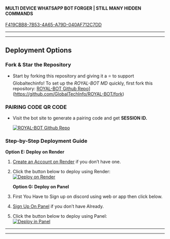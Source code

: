 
#### MULTI DEVICE WHATSAPP BOT FORGER | STILL MANY HIDDEN COMMANDS


[F419CBB8-7B53-4A65-A79D-040AF712C7DD](https://github.com/user-attachments/assets/cd6b9b06-ccf8-496f-93da-8944bbeeeb85)


----
  
----


##         Deployment Options


### **Fork & Star the Repository**
   - Start by forking this repository and giving it a ⭐ to support Globaltechinfo!
     To set up the *ROYAL-BOT MD* quickly, first fork this repository:
     [ROYAL-BOT Github Repo](https://img.shields.io/badge/Github-Fork%20Repo-red?style=for-the-badge&logo=Github)](https://github.com/GlobalTechInfo/ROYAL-BOT/fork)

### **PAIRING CODE QR CODE**
   - Visit the bot site to generate a pairing code and get **SESSION ID.**

     [![ROYAL-BOT Github Repo](https://img.shields.io/badge/Whatsapp-Pair%20Code-green?style=for-the-badge&logo=Whatsapp)](https://ultra-pair-e2afa02e65c6.herokuapp.com/)

### **Step-by-Step Deployment Guide**



**Option E: Deploy on Render**
1. [Create an Account on Render](https://dashboard.render.com/register) if you don’t have one.
2. Click the button below to deploy using Render:
   <br>
   <a href='https://dashboard.render.com' target="_blank">
      <img alt='Deploy on Render' src='https://img.shields.io/badge/-DEPLOY-black?style=for-the-badge&logo=render&logoColor=white'/>
   </a>
   

   
    **Option G: Deploy on Panel**
 1. First You Have to Sign up on discord using web or app then click below.
2. [Sign Up On Panel](https://bot-hosting.net/?aff=1097457675723341836) if you don’t have Already.
4. Click the button below to deploy using Panel:
   <br>
   <a href='https://bot-hosting.net/?aff=1097457675723341836' target="_blank">
      <img alt='Deploy in Panel' src='https://img.shields.io/badge/-DEPLOY-green?style=for-the-badge&logo=Cloudflare&logoColor=white'/>
   </a>
   
   
   
---


---
